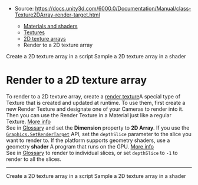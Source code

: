 * Source: https://docs.unity3d.com/6000.0/Documentation/Manual/class-Texture2DArray-render-target.html

  * [Materials and shaders](https://docs.unity3d.com/6000.0/Documentation/Manual/materials-and-shaders.html)
  * [Textures](https://docs.unity3d.com/6000.0/Documentation/Manual/Textures-landing.html)
  * [2D texture arrays](https://docs.unity3d.com/6000.0/Documentation/Manual/class-Texture2DArray.html)
  * Render to a 2D texture array


[](https://docs.unity3d.com/6000.0/Documentation/Manual/class-Texture2DArray-create.html)
Create a 2D texture array in a script
[](https://docs.unity3d.com/6000.0/Documentation/Manual/class-Texture2DArray-use-in-shader.html)
Sample a 2D texture array in a shader
# Render to a 2D texture array
To render to a 2D texture array, create a [render texture](https://docs.unity3d.com/6000.0/Documentation/Manual/render-texture-landing.html)A special type of Texture that is created and updated at runtime. To use them, first create a new Render Texture and designate one of your Cameras to render into it. Then you can use the Render Texture in a Material just like a regular Texture. [More info](https://docs.unity3d.com/6000.0/Documentation/Manual/class-RenderTexture.html)  
See in [Glossary](https://docs.unity3d.com/6000.0/Documentation/Manual/Glossary.html#RenderTexture) and set the **Dimension** property to **2D Array**.
If you use the [`Graphics.SetRenderTarget`](https://docs.unity3d.com/6000.0/Documentation/ScriptReference/Graphics.SetRenderTarget.html) API, set the `depthSlice` parameter to the slice you want to render to.
If the platform supports geometry shaders, use a geometry **shader** A program that runs on the GPU. [More info](https://docs.unity3d.com/6000.0/Documentation/Manual/Shaders.html)  
See in [Glossary](https://docs.unity3d.com/6000.0/Documentation/Manual/Glossary.html#Shader) to render to individual slices, or set `depthSlice` to `-1` to render to all the slices.
* * *
[](https://docs.unity3d.com/6000.0/Documentation/Manual/class-Texture2DArray-create.html)
Create a 2D texture array in a script
[](https://docs.unity3d.com/6000.0/Documentation/Manual/class-Texture2DArray-use-in-shader.html)
Sample a 2D texture array in a shader
